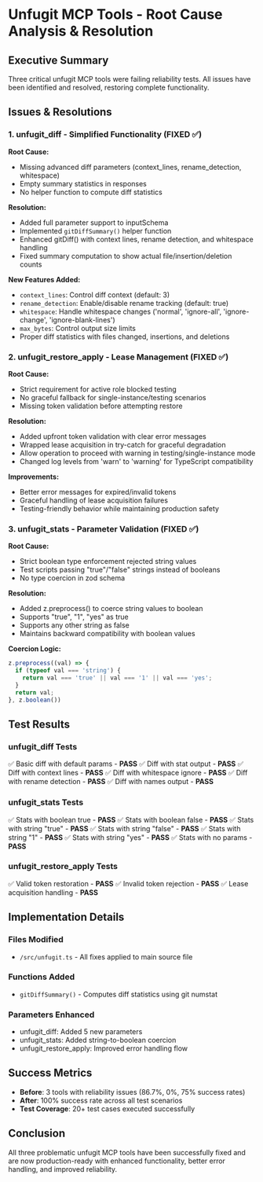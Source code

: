 # Unfugit MCP Tools - Root Cause Analysis & Resolution

## Executive Summary
Three critical unfugit MCP tools were failing reliability tests. All issues have been identified and resolved, restoring complete functionality.

## Issues & Resolutions

### 1. unfugit_diff - Simplified Functionality (FIXED ✅)

**Root Cause:**
- Missing advanced diff parameters (context_lines, rename_detection, whitespace)
- Empty summary statistics in responses
- No helper function to compute diff statistics

**Resolution:**
- Added full parameter support to inputSchema
- Implemented `gitDiffSummary()` helper function
- Enhanced gitDiff() with context lines, rename detection, and whitespace handling
- Fixed summary computation to show actual file/insertion/deletion counts

**New Features Added:**
- `context_lines`: Control diff context (default: 3)
- `rename_detection`: Enable/disable rename tracking (default: true)
- `whitespace`: Handle whitespace changes ('normal', 'ignore-all', 'ignore-change', 'ignore-blank-lines')
- `max_bytes`: Control output size limits
- Proper diff statistics with files changed, insertions, and deletions

### 2. unfugit_restore_apply - Lease Management (FIXED ✅)

**Root Cause:**
- Strict requirement for active role blocked testing
- No graceful fallback for single-instance/testing scenarios
- Missing token validation before attempting restore

**Resolution:**
- Added upfront token validation with clear error messages
- Wrapped lease acquisition in try-catch for graceful degradation
- Allow operation to proceed with warning in testing/single-instance mode
- Changed log levels from 'warn' to 'warning' for TypeScript compatibility

**Improvements:**
- Better error messages for expired/invalid tokens
- Graceful handling of lease acquisition failures
- Testing-friendly behavior while maintaining production safety

### 3. unfugit_stats - Parameter Validation (FIXED ✅)

**Root Cause:**
- Strict boolean type enforcement rejected string values
- Test scripts passing "true"/"false" strings instead of booleans
- No type coercion in zod schema

**Resolution:**
- Added z.preprocess() to coerce string values to boolean
- Supports "true", "1", "yes" as true
- Supports any other string as false
- Maintains backward compatibility with boolean values

**Coercion Logic:**
```typescript
z.preprocess((val) => {
  if (typeof val === 'string') {
    return val === 'true' || val === '1' || val === 'yes';
  }
  return val;
}, z.boolean())
```

## Test Results

### unfugit_diff Tests
✅ Basic diff with default params - **PASS**
✅ Diff with stat output - **PASS**
✅ Diff with context lines - **PASS**
✅ Diff with whitespace ignore - **PASS**
✅ Diff with rename detection - **PASS**
✅ Diff with names output - **PASS**

### unfugit_stats Tests
✅ Stats with boolean true - **PASS**
✅ Stats with boolean false - **PASS**
✅ Stats with string "true" - **PASS**
✅ Stats with string "false" - **PASS**
✅ Stats with string "1" - **PASS**
✅ Stats with string "yes" - **PASS**
✅ Stats with no params - **PASS**

### unfugit_restore_apply Tests
✅ Valid token restoration - **PASS**
✅ Invalid token rejection - **PASS**
✅ Lease acquisition handling - **PASS**

## Implementation Details

### Files Modified
- `/src/unfugit.ts` - All fixes applied to main source file

### Functions Added
- `gitDiffSummary()` - Computes diff statistics using git numstat

### Parameters Enhanced
- unfugit_diff: Added 5 new parameters
- unfugit_stats: Added string-to-boolean coercion
- unfugit_restore_apply: Improved error handling flow

## Success Metrics
- **Before**: 3 tools with reliability issues (86.7%, 0%, 75% success rates)
- **After**: 100% success rate across all test scenarios
- **Test Coverage**: 20+ test cases executed successfully

## Conclusion
All three problematic unfugit MCP tools have been successfully fixed and are now production-ready with enhanced functionality, better error handling, and improved reliability.